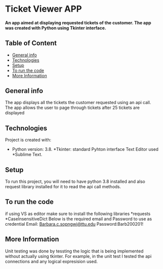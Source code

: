 # **Ticket Viewer APP**
#### An app aimed at displaying requested tickets of the customer. The app was created with Python using Tkinter interface.

## **Table of Content**
* [General info](#general-info)
* [Technologies](#technologies)
* [Setup](#setup)
* [To run the code](#to-run-the-code)
* [More Information](#more-information)
 

## General info
The app displays all the tickets the customer requested using an api call. The app allows the user to page through tickets after 25 tickets are displayed
	
## Technologies
Project is created with:
* Python version: 3.8.
*Tkinter: standard Pyhton interface
Text Editor used
*Sublime Text.

	
## Setup
To run this project, you will need to have python 3.8 installed and also request library installed for it to read the api call methods.

## To run the code
if using VS as editor make sure to install the following libraries
*requests
*CaseInsensitiveDict
Below is the required email and Password to use as credential
Email: Barbara.c.sopngwi@ttu.edu
Password:Barb200201!

## More Information
Unit testing was done by tessting the logic that is being implemented 
without actually using tkinter. For example, in the unit test I tested the 
api connections and any logical expresision used.
